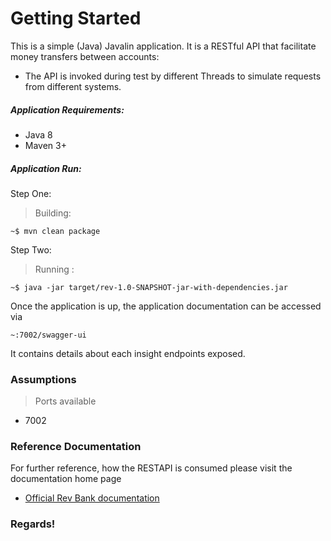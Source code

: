 # Getting Started

This is a simple (Java) Javalin application. It is a RESTful API that facilitate money transfers between accounts:
- The API is invoked during test by different Threads to simulate requests from different systems.


##### Application Requirements:
- Java 8
- Maven 3+

##### Application Run:
Step One:
> Building:
```
~$ mvn clean package
```
Step Two:
> Running :
```
~$ java -jar target/rev-1.0-SNAPSHOT-jar-with-dependencies.jar
```

Once the application is up, the application documentation can be accessed via

`~:7002/swagger-ui`

It contains details about each insight endpoints exposed.

### Assumptions
> Ports available
- 7002

### Reference Documentation
For further reference, how the RESTAPI is consumed please visit the documentation home page

* [Official Rev Bank documentation](~:7002/swagger-ui)

###   Regards!
